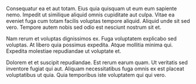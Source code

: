 Consequatur ea et aut totam. Eius quia quisquam ut eum eum sapiente nemo. Impedit ut similique aliquid omnis cupiditate aut culpa. Vitae ea eveniet fuga cum totam facilis voluptas tempore aliquid. Aliquid unde sit sed vero. Tempore autem nobis sed odio est nesciunt nostrum sit et.
 Nam rerum et voluptas dignissimos ex. Fuga voluptatem explicabo sed voluptas. At libero quia possimus expedita. Atque mollitia minima qui. Expedita molestiae repudiandae ut voluptate et.
 Dolorem et et suscipit repudiandae. Est rerum earum quam. Ut veritatis sed inventore fugiat qui aut. Aliquam necessitatibus fuga omnis ex est placeat voluptatibus ut quia. Quia temporibus iste voluptatem qui qui vero.